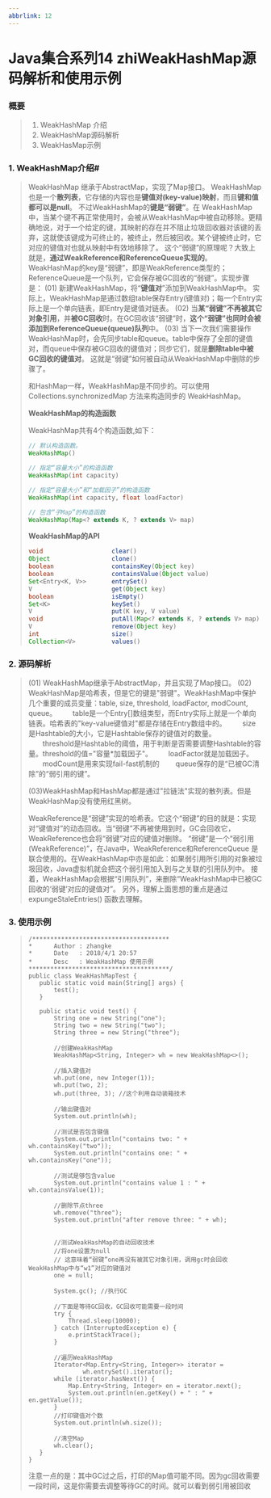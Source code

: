 ```yaml
---
abbrlink: 12
---
```

# Java集合系列14 zhiWeakHashMap源码解析和使用示例

### 概要

>1. WeakHashMap 介绍
>2. WeakHashMap源码解析
>3. WeakHasMap示例

### **1.  WeakHashMap介绍**#

>  WeakHashMap 继承于AbstractMap，实现了Map接口。
>  WeakHashMap 也是一个**散列表**，它存储的内容也是**键值对(key-value)映射**，而且**键和值都可以是null**。
>   不过WeakHashMap的**键是“弱键”**。在 WeakHashMap 中，当某个键不再正常使用时，会被从WeakHashMap中被自动移除。更精确地说，对于一个给定的键，其映射的存在并不阻止垃圾回收器对该键的丢弃，这就使该键成为可终止的，被终止，然后被回收。某个键被终止时，它对应的键值对也就从映射中有效地移除了。
>     这个“弱键”的原理呢？大致上就是，**通过WeakReference和ReferenceQueue实现的**。 WeakHashMap的key是“弱键”，即是WeakReference类型的；ReferenceQueue是一个队列，它会保存被GC回收的“弱键”。实现步骤是：
>     (01) 新建WeakHashMap，将“**键值对**”添加到WeakHashMap中。
>            实际上，WeakHashMap是通过数组table保存Entry(键值对)；每一个Entry实际上是一个单向链表，即Entry是键值对链表。
>    (02) 当**某“弱键”不再被其它对象引用**，并**被GC回收**时。在GC回收该“弱键”时，**这个“弱键”也同时会被添加到ReferenceQueue(queue)队列**中。
>    (03) 当下一次我们需要操作WeakHashMap时，会先同步table和queue。table中保存了全部的键值对，而queue中保存被GC回收的键值对；同步它们，就是**删除table中被GC回收的键值对**。
>    这就是“弱键”如何被自动从WeakHashMap中删除的步骤了。
>
> 和HashMap一样，WeakHashMap是不同步的。可以使用 Collections.synchronizedMap 方法来构造同步的 WeakHashMap。
>
> **WeakHashMap的构造函数**
>
> WeakHashMap共有4个构造函数,如下：
>
> ```java
> // 默认构造函数。
> WeakHashMap()
>
> // 指定“容量大小”的构造函数
> WeakHashMap(int capacity)
>
> // 指定“容量大小”和“加载因子”的构造函数
> WeakHashMap(int capacity, float loadFactor)
>
> // 包含“子Map”的构造函数
> WeakHashMap(Map<? extends K, ? extends V> map)
> ```
>
> 
>
> **WeakHashMap的API**
>
> ```java
> void                   clear()
> Object                 clone()
> boolean                containsKey(Object key)
> boolean                containsValue(Object value)
> Set<Entry<K, V>>       entrySet()
> V                      get(Object key)
> boolean                isEmpty()
> Set<K>                 keySet()
> V                      put(K key, V value)
> void                   putAll(Map<? extends K, ? extends V> map)
> V                      remove(Object key)
> int                    size()
> Collection<V>          values()
> ```
>
> 

   ### 2. 源码解析

>
>(01) WeakHashMap继承于AbstractMap，并且实现了Map接口。
>(02) WeakHashMap是哈希表，但是它的键是"弱键"。WeakHashMap中保护几个重要的成员变量：table, size, threshold, loadFactor, modCount, queue。
>　　table是一个Entry[]数组类型，而Entry实际上就是一个单向链表。哈希表的"key-value键值对"都是存储在Entry数组中的。 
>　　size是Hashtable的大小，它是Hashtable保存的键值对的数量。 
>　　threshold是Hashtable的阈值，用于判断是否需要调整Hashtable的容量。threshold的值="容量*加载因子"。
>　　loadFactor就是加载因子。 
>　　modCount是用来实现fail-fast机制的
>　　queue保存的是“已被GC清除”的“弱引用的键”。
>
>(03)WeakHashMap和HashMap都是通过"拉链法"实现的散列表。但是WeakHashMap没有使用红黑树。
>
>​    WeakReference是“弱键”实现的哈希表。它这个“弱键”的目的就是：实现对“键值对”的动态回收。当“弱键”不再被使用到时，GC会回收它，WeakReference也会将“弱键”对应的键值对删除。
>    “弱键”是一个“弱引用(WeakReference)”，在Java中，WeakReference和ReferenceQueue 是联合使用的。在WeakHashMap中亦是如此：如果弱引用所引用的对象被垃圾回收，Java虚拟机就会把这个弱引用加入到与之关联的引用队列中。 接着，WeakHashMap会根据“引用队列”，来删除“WeakHashMap中已被GC回收的‘弱键’对应的键值对”。
>    另外，理解上面思想的重点是通过 expungeStaleEntries() 函数去理解。

### 3. 使用示例

>```
>/**************************************
> *      Author : zhangke
> *      Date   : 2018/4/1 20:57
> *      Desc   : WeakHashMap 使用示例
> ***************************************/
>public class WeakHashMapTest {
>    public static void main(String[] args) {
>        test();
>    }
>
>    public static void test() {
>        String one = new String("one");
>        String two = new String("two");
>        String three = new String("three");
>
>        //创建WeakHashMap
>        WeakHashMap<String, Integer> wh = new WeakHashMap<>();
>
>        //插入键值对
>        wh.put(one, new Integer(1));
>        wh.put(two, 2);
>        wh.put(three, 3); //这个利用自动装箱技术
>
>        //输出键值对
>        System.out.println(wh);
>
>        //测试是否包含键值
>        System.out.println("contains two: " + wh.containsKey("two"));
>        System.out.println("contains one: " + wh.containsKey("one"));
>
>        //测试是够包含value
>        System.out.println("contains value 1 : " + wh.containsValue(1));
>
>        //删除节点three
>        wh.remove("three");
>        System.out.println("after remove three: " + wh);
>
>
>        //测试WeakHashMap的自动回收技术
>        //将one设置为null
>        // 这意味着“弱键”one再没有被其它对象引用，调用gc时会回收WeakHashMap中与“w1”对应的键值对
>        one = null;
>
>        System.gc(); //执行GC
>
>        //下面是等待GC回收，GC回收可能需要一段时间
>        try {
>            Thread.sleep(10000);
>        } catch (InterruptedException e) {
>            e.printStackTrace();
>        }
>
>        //遍历WeakHashMap
>        Iterator<Map.Entry<String, Integer>> iterator =
>                wh.entrySet().iterator();
>        while (iterator.hasNext()) {
>            Map.Entry<String, Integer> en = iterator.next();
>            System.out.println(en.getKey() + " : " + en.getValue());
>        }
>        //打印键值对个数
>        System.out.println(wh.size());
>
>        //清空Map
>        wh.clear();
>    }
>}
>```
>
>注意一点的是：其中GC过之后，打印的Map值可能不同。因为gc回收需要一段时间，这是你需要去调整等待GC的时间。就可以看到弱引用被回收


